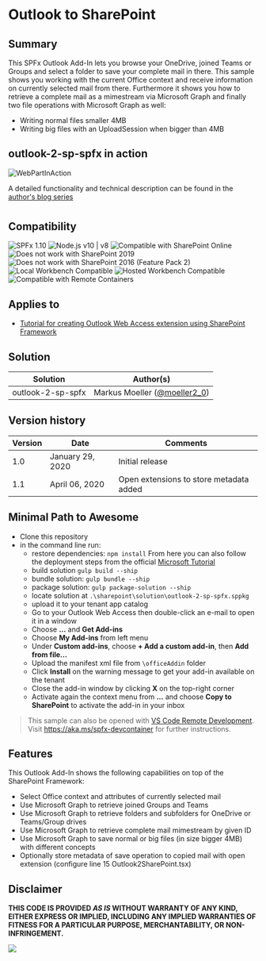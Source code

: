 # Outlook to SharePoint


## Summary
This SPFx Outlook Add-In lets you browse your OneDrive, joined Teams or Groups and select a folder to save your complete mail in there.
This sample shows you working with the current Office context and receive information on currently selected mail from there.
Furthermore it shows you how to retrieve a complete mail as a mimestream via Microsoft Graph and finally two file operations with Microsoft Graph as well:
* Writing normal files smaller 4MB
* Writing big files with an UploadSession when bigger than 4MB

## outlook-2-sp-spfx in action
![WebPartInAction](https://mmsharepoint.files.wordpress.com/2020/01/addin_overall.png)

A detailed functionality and technical description can be found in the [author's blog series](https://mmsharepoint.wordpress.com/2020/01/11/an-outlook-add-in-with-sharepoint-framework-spfx-introduction/)

#
## Compatibility

![SPFx 1.10](https://img.shields.io/badge/SPFx-1.10.0-green.svg) 
![Node.js v10 | v8](https://img.shields.io/badge/Node.js-v10%20%7C%20v8-green.svg) 
![Compatible with SharePoint Online](https://img.shields.io/badge/SharePoint%20Online-Compatible-green.svg)
![Does not work with SharePoint 2019](https://img.shields.io/badge/SharePoint%20Server%202019-Incompatible-red.svg)
![Does not work with SharePoint 2016 (Feature Pack 2)](https://img.shields.io/badge/SharePoint%20Server%202016%20(Feature%20Pack%202)-Incompatible-red.svg "SharePoint Server 2016 Feature Pack 2 requires SPFx 1.1")
![Local Workbench Compatible](https://img.shields.io/badge/Local%20Workbench-Compatible-green.svg)
![Hosted Workbench Compatible](https://img.shields.io/badge/Hosted%20Workbench-Compatible-green.svg)
![Compatible with Remote Containers](https://img.shields.io/badge/Remote%20Containers-Compatible-green.svg)

## Applies to

* [Tutorial for creating Outlook Web Access extension using SharePoint Framework](https://learn.microsoft.com/sharepoint/dev/spfx/web-parts/get-started/office-addins-tutorial)

## Solution

Solution|Author(s)
--------|---------
outlook-2-sp-spfx| Markus Moeller ([@moeller2_0](http://www.twitter.com/moeller2_0))

## Version history

Version|Date|Comments
-------|----|--------
1.0|January 29, 2020|Initial release
1.1|April 06, 2020|Open extensions to store metadata added

## Minimal Path to Awesome

* Clone this repository
* in the command line run:
  * restore dependencies: `npm install`
  From here you can also follow the deployment steps from the official [Microsoft Tutorial](https://learn.microsoft.com/sharepoint/dev/spfx/web-parts/get-started/office-addins-tutorial#packaging-and-deploying-your-solution-to-sharepoint)
  * build solution `gulp build --ship`
  * bundle solution: `gulp bundle --ship`
  * package solution: `gulp package-solution --ship`
  * locate solution at `.\sharepoint\solution\outlook-2-sp-spfx.sppkg`
  * upload it to your tenant app catalog
  * Go to your Outlook Web Access then double-click an e-mail to open it in a window
  * Choose **...** and **Get Add-ins**
  * Choose **My Add-ins** from left menu
  * Under **Custom add-ins**, choose **+ Add a custom add-in**, then **Add from file...**
  * Upload the manifest xml file from `\officeAddin` folder
  * Click **Install** on the warning message to get your add-in available on the tenant
  * Close the add-in window by clicking **X** on the top-right corner
  * Activate again the context menu from **...** and choose **Copy to SharePoint** to activate the add-in in your inbox

>  This sample can also be opened with [VS Code Remote Development](https://code.visualstudio.com/docs/remote/remote-overview). Visit https://aka.ms/spfx-devcontainer for further instructions.

## Features

This Outlook Add-In shows the following capabilities on top of the SharePoint Framework:

* Select Office context and attributes of currently selected mail
* Use Microsoft Graph to retrieve joined Groups and Teams
* Use Microsoft Graph to retrieve folders and subfolders for OneDrive or Teams/Group drives
* Use Microsoft Graph to retrieve complete mail mimestream by given ID
* Use Microsoft Graph to save normal or big files (in size bigger 4MB) with different concepts
* Optionally store metadata of save operation to copied mail with open extension (configure line 15 Outlook2SharePoint.tsx)

## Disclaimer

**THIS CODE IS PROVIDED *AS IS* WITHOUT WARRANTY OF ANY KIND, EITHER EXPRESS OR IMPLIED, INCLUDING ANY IMPLIED WARRANTIES OF FITNESS FOR A PARTICULAR PURPOSE, MERCHANTABILITY, OR NON-INFRINGEMENT.**


<img src="https://pnptelemetry.azurewebsites.net/sp-dev-fx-webparts/samples/react-outlook-copy2teams" />
